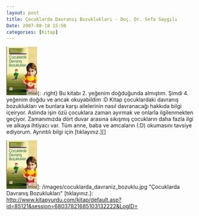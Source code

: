 ```yaml
---
layout: post
title: Çocuklarda Davranış Bozuklukları - Doç. Dr. Sefa Saygılı
Date: 2007-08-18 15:50
categories: [Kitap]
---
```


![Çocuklarda Davranış Bozuklukları][]{: .right} Bu kitabı 2. yeğenim doğduğunda
almıştım. Şimdi 4. yeğenim doğdu ve ancak okuyabildim :D Kitap
çocuklardaki davranış bozuklukları ve bunlara karşı ailelerinin nasıl
davranacağı hakkıda bilgi içeiryor. Aslında işin özü çocuklara zaman
ayırmak ve onlarla ilgilenmekten geçiyor. Zamanımızda dört duvar arasına
sıkışmış çocukların daha fazla ilgi ve alkaya ihtiyacı var. Tüm anne,
baba ve amcaların (:D) okumasını tavsiye ediyorum. Ayrıntılı bilgi için
[tıklayınız.][]

  [Çocuklarda Davranış Bozuklukları]: /images/cocuklarda_davraniz_bozuklu.kucukresim.jpg
  ![Çocuklarda Davranış Bozuklukları][]]: /images/cocuklarda_davraniz_bozuklu.jpg
    "Çocuklarda Davranış Bozuklukları"
  [tıklayınız.]: http://www.kitapyurdu.com/kitap/default.asp?id=85121&session=68037821685103132222&LogID=

